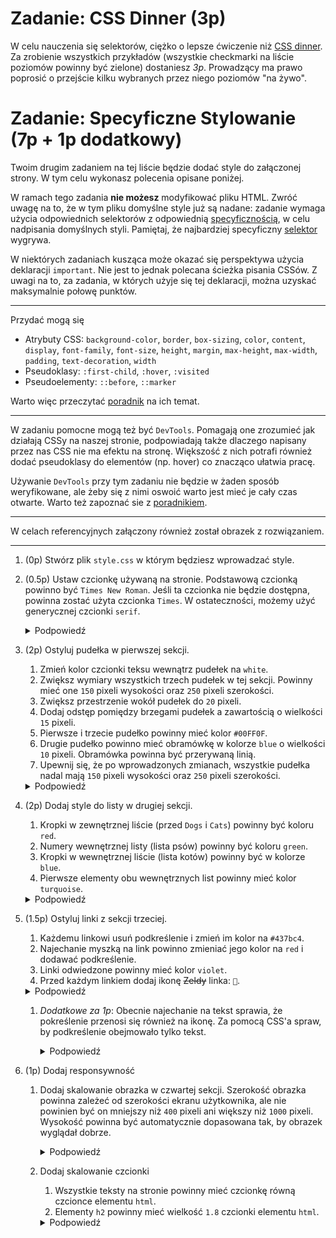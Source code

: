 # Zadanie: CSS Dinner (3p) 

W celu nauczenia się selektorów, ciężko o lepsze ćwiczenie niż [CSS dinner](https://flukeout.github.io/). Za zrobienie wszystkich przykładów (wszystkie checkmarki na liście poziomów powinny być zielone) dostaniesz *3p*. Prowadzący ma prawo poprosić o przejście kilku wybranych przez niego poziomów "na żywo".

# Zadanie: Specyficzne Stylowanie  (7p + 1p dodatkowy)

Twoim drugim zadaniem na tej liście będzie dodać style do załączonej strony. W tym celu wykonasz polecenia opisane poniżej.

W ramach tego zadania **nie możesz** modyfikować pliku HTML. Zwróć uwagę na to, że w tym pliku domyślne style już są nadane: zadanie wymaga użycia odpowiednich selektorów z odpowiednią [specyficznością](https://developer.mozilla.org/en-US/docs/Web/CSS/Specificity), w celu nadpisania domyślnych styli. Pamiętaj, że najbardziej specyficzny [selektor](https://developer.mozilla.org/en-US/docs/Web/CSS/CSS_Selectors) wygrywa.

W niektórych zadaniach kusząca może okazać się perspektywa użycia deklaracji `important`. Nie jest to jednak polecana ścieżka pisania CSSów. Z uwagi na to, za zadania, w których użyje się tej deklaracji, można uzyskać maksymalnie połowę punktów.

---

Przydać mogą się 

* Atrybuty CSS: `background-color`, `border`, `box-sizing`, `color`, `content`, `display`, `font-family`, `font-size`, `height`, `margin`, `max-height`, `max-width`, `padding`, `text-decoration`, `width`
* Pseudoklasy: `:first-child`, `:hover`, `:visited`
* Pseudoelementy: `::before`, `::marker`

Warto więc przeczytać [poradnik](https://developer.mozilla.org/en-US/) na ich temat.

---

W zadaniu pomocne mogą też być `DevTools`. Pomagają one zrozumieć jak działają CSSy na naszej stronie, podpowiadają także dlaczego napisany przez nas CSS nie ma efektu na stronę. Większość z nich potrafi również dodać pseudoklasy do elementów (np. hover) co znacząco ułatwia pracę. 

Używanie `DevTools` przy tym zadaniu nie będzie w żaden sposób weryfikowane, ale żeby się z nimi oswoić warto jest mieć je cały czas otwarte. Warto też zapoznać sie z [poradnikiem](https://developer.mozilla.org/en-US/docs/Learn/CSS/Building_blocks/Debugging_CSS).

---

W celach referencyjnych załączony również został obrazek z rozwiązaniem.

---

1. (0p) Stwórz plik `style.css` w którym będziesz wprowadzać style.
1. (0.5p) Ustaw czcionkę używaną na stronie. Podstawową czcionką powinno być `Times New Roman`. Jeśli ta czcionka nie będzie dostępna, powinna zostać użyta czcionka `Times`. W ostateczności, możemy użyć generycznej czcionki `serif`.

    <details>
      <summary>Podpowiedź</summary>

      > Przeczytaj dokumentację odpowiedniej własności CSS. Pamiętaj, że czcionki w której znajdują się białe znaki (np. spacje) powinny być napisane w cudzysłowie.

    </details>

1. (2p) Ostyluj pudełka w pierwszej sekcji.
    1. Zmień kolor czcionki teksu wewnątrz pudełek na `white`.
    1. Zwiększ wymiary wszystkich trzech pudełek w tej sekcji. Powinny mieć one `150` pixeli wysokości oraz `250` pixeli szerokości.
    1. Zwiększ przestrzenie wokół pudełek do `20` pixeli.
    1. Dodaj odstęp pomiędzy brzegami pudełek a zawartością o wielkości `15` pixeli.
    1. Pierwsze i trzecie pudełko powinny mieć kolor `#00FF0F`.
    1. Drugie pudełko powinno mieć obramówkę w kolorze `blue` o wielkości `10` pixeli. Obramówka powinna być przerywaną linią.
    1. Upewnij się, że po wprowadzonych zmianach, wszystkie pudełka nadal mają `150` pixeli wysokości oraz `250` pixeli szerokości.

    <details>
      <summary>Podpowiedź</summary>

      > To zadanie ma na celu głównie zapoznać z [Box Model](https://developer.mozilla.org/en-US/docs/Learn/CSS/Building_blocks/The_box_model). Po dodaniu paddingu i obramówki rozmiar pudełka prawdopodobnie się zmieni. Rozwiązać to można na wiele sposobów. Można ręcznie zmienić wymiary pudełek, albo ustawić odpowiednie [box sizing](https://developer.mozilla.org/en-US/docs/Web/CSS/box-sizing).

    </details>

1. (2p) Dodaj style do listy w drugiej sekcji.
    1. Kropki w zewnętrznej liście (przed `Dogs` i `Cats`) powinny być koloru `red`.
    1. Numery wewnętrznej listy (lista psów) powinny być koloru `green`.
    1. Kropki w wewnętrznej liście (lista kotów) powinny być w kolorze `blue`.
    1. Pierwsze elementy obu wewnętrznych list powinny mieć kolor `turquoise`.

    <details>
      <summary>Podpowiedź</summary>

      > W tym zadaniu wymagane będzie użycie odpowiedniego pseudoelementu odpowiadającego za znak przed elementem listy i odpowiedniej pseudoklasy umożliwiającej wybór pierwszego elementu.

    </details>

1. (1.5p) Ostyluj linki z sekcji trzeciej.
    1. Każdemu linkowi usuń podkreślenie i zmień im kolor na `#437bc4`.
    1. Najechanie myszką na link powinno zmieniać jego kolor na `red` i dodawać podkreślenie.
    1. Linki odwiedzone powinny mieć kolor `violet`.
    1. Przed każdym linkiem dodaj ikonę ~~Zeldy~~ linka: `🔗`.

    <details>
      <summary>Podpowiedź</summary>

      > To zadanie będzie wymagało użycia odpowiedniego pseudoelementu odpowiadającego za zawartość przed elementem i odpowiednich pseudoklas. Przypilnuj też, żeby wszystkie punkty były spełnione: być może wykonanie któregoś z nich zepsuło jeden z poprzednich.

    </details>

    1. *Dodatkowe za 1p*: Obecnie najechanie na tekst sprawia, że pokreślenie przenosi się również na ikonę. Za pomocą CSS'a spraw, by podkreślenie obejmowało tylko tekst.

        <details>
          <summary>Podpowiedź</summary>

          > Specyfikacja [`text-decoration`](https://www.w3.org/TR/CSS21/text.html#lining-striking-props) wskazuje kilka zaskakujących faktów jeśli chodzi o tą własność. Nie jest ona dziedziczona a raczej propagowana. W tym przypadku, jest propagowana na pseudoelement `::before`. W specyfikacji znajduje się też wskazówka na temat tego, jaką własność można nadać temu elementowi żeby uniemożliwić propagację. Oczywiście, odpowiedź można znaleźć też przeszukując internet.

        </details>
1. (1p) Dodaj responsywność
    1. Dodaj skalowanie obrazka w czwartej sekcji. Szerokość obrazka powinna zależeć od szerokości ekranu użytkownika, ale nie powinien być on mniejszy niż `400` pixeli ani większy niż `1000` pixeli. Wysokość powinna być automatycznie dopasowana tak, by obrazek wyglądał dobrze.

        <details>
          <summary>Podpowiedź</summary>

          > Pewna własność CSS'a pozwala na ustalenie maksymalnej/minimalnej szerokości (inna, pozwala na ustawienie maksymalnej wysokości). Dodatkowo, odpowiednia własność pozwoli na automatyczne dopasowanie wysokości do szerokości.

        </details>

    1. Dodaj skalowanie czcionki
        1. Wszystkie teksty na stronie powinny mieć czcionkę równą czcionce elementu `html`.
        1. Elementy `h2` powinny mieć wielkość `1.8` czcionki elementu `html`.

        <details>
          <summary>Podpowiedź</summary>

          > Jedna z jednostek omawianych na wykładzie pozwala na odwoływanie się do wielkości czcionki elementu `root`. Warto przeczytać [o jednostkach](https://developer.mozilla.org/en-US/docs/Learn/CSS/Building_blocks/Values_and_units#lengths), szczególnie tych relatywnych.

        </details>
